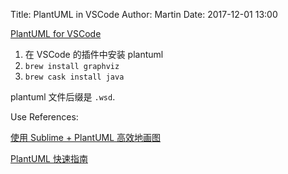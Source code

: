 Title: PlantUML in VSCode
Author: Martin
Date: 2017-12-01 13:00

[PlantUML for VSCode](https://marketplace.visualstudio.com/items?itemName=jebbs.plantuml)

1. 在 VSCode 的插件中安装 plantuml
2. `brew install graphviz`
3. `brew cask install java`

plantuml 文件后缀是 `.wsd`.

Use References:

[使用 Sublime + PlantUML 高效地画图](http://www.jianshu.com/p/e92a52770832)

[PlantUML 快速指南](http://archive.3zso.com/archives/plantuml-quickstart.html#orgec32f74)